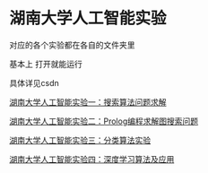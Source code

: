 # 湖南大学人工智能实验

对应的各个实验都在各自的文件夹里

基本上 打开就能运行

具体详见csdn

[湖南大学人工智能实验一：搜索算法问题求解](https://blog.csdn.net/weixin_45466455/article/details/111938644)

[湖南大学人工智能实验二：Prolog编程求解图搜索问题](https://blog.csdn.net/weixin_45466455/article/details/111938747)

[湖南大学人工智能实验三：分类算法实验](https://blog.csdn.net/weixin_45466455/article/details/111938769)

[湖南大学人工智能实验四：深度学习算法及应用](https://blog.csdn.net/weixin_45466455/article/details/111938816)
